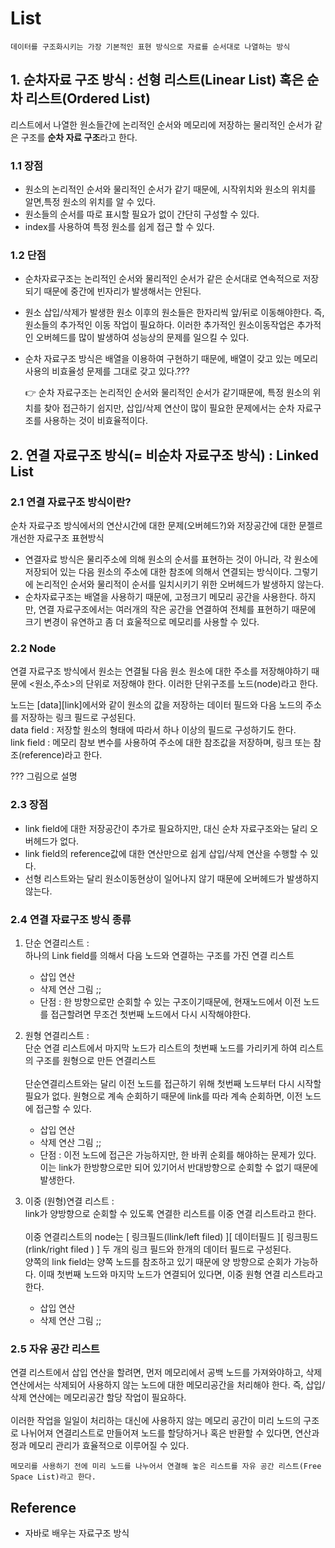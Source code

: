 # List

    데이터를 구조화시키는 가장 기본적인 표현 방식으로 자료를 순서대로 나열하는 방식

## 1. 순차자료 구조 방식 : 선형 리스트(Linear List) 혹은 순차 리스트(Ordered List)
리스트에서 나열한 원소들간에 논리적인 순서와 메모리에 저장하는 물리적인 순서가 같은 구조를 **순차 자료 구조**라고 한다.

### 1.1 장점
- 원소의 논리적인 순서와 물리적인 순서가 같기 때문에, 시작위치와 원소의 위치를 알면,특정 원소의 위치를 알 수 있다.
- 원소들의 순서를 따로 표시할 필요가 없이 간단히 구성할 수 있다.
- index를 사용하여 특정 원소를 쉽게 접근 할 수 있다.

### 1.2 단점
- 순차자료구조는 논리적인 순서와 물리적인 순서가 같은 순서대로 연속적으로 저장되기 때문에 중간에 빈자리가 발생해서는 안된다.
- 원소 삽입/삭제가 발생한 원소 이후의 원소들은 한자리씩 앞/뒤로 이동해야한다. 즉, 원소들의 추가적인 이동 작업이 필요하다. 이러한 추가적인 원소이동작업은 추가적인 오버헤드를 많이 발생하여 성능상의 문제를 일으킬 수 있다.
- 순차 자료구조 방식은 배열을 이용하여 구현하기 때문에, 배열이 갖고 있는 메모리 사용의 비효율성 문제를 그대로 갖고 있다.???

    👉 순차 자료구조는 논리적인 순서와 물리적인 순서가 같기때문에, 특정 원소의 위치를 찾아 접근하기 쉽지만, 삽입/삭제 연산이 많이 필요한 문제에서는 순차 자료구조를 사용하는 것이 비효율적이다.


## 2. 연결 자료구조 방식(= 비순차 자료구조 방식) : Linked List

### 2.1 연결 자료구조 방식이란?
순차 자료구조 방식에서의 연산시간에 대한 문제(오버헤드?)와 저장공간에 대한 문젤르 개선한 자료구조 표현방식
- 연결자료 방식은 물리주소에 의해 원소의 순서를 표현하는 것이 아니라, 각 원소에 저장되어 있는 다음 원소의 주소에 대한 참조에 의해서 연결되는 방식이다. 그렇기에 논리적인 순서와 물리적이 순서를 일치시키기 위한 오버헤드가 발생하지 않는다.
- 순차자료구조는 배열을 사용하기 때문에, 고정크기 메모리 공간을 사용한다. 하지만, 연결 자료구조에서는 여러개의 작은 공간을 연결하여 전체를 표현하기 때문에 크기 변경이 유연하고 좀 더 효울적으로 메모리를 사용할 수 있다.

### 2.2 Node
연결 자료구조 방식에서 원소는 연결될 다음 원소 원소에 대한 주소를 저장해야하기 때문에 <원소,주소>의 단위로 저장해야 한다. 이러한 단위구조를 노드(node)라고 한다.

노드는 [data][link]에서와 같이 원소의 값을 저장하는 데이터 필드와 다음 노드의 주소를 저장하는 링크 필드로 구성된다.   
data field : 저장할 원소의 형태에 따라서 하나 이상의 필드로 구성하기도 한다.  
link field : 메모리 참보 변수를 사용하여 주소에 대한 참조값을 저장하며, 링크 또는 참조(reference)라고 한다.  

??? 그림으로 설명

### 2.3 장점 
- link field에 대한 저장공간이 추가로 필요하지만, 대신 순차 자료구조와는 달리 오버헤드가 없다.
- link field의 reference값에 대한 연산만으로 쉽게 삽입/삭제 연산을 수행할 수 있다.
- 선형 리스트와는 달리 원소이동현상이 일어나지 않기 때문에 오버헤드가 발생하지 않는다.


### 2.4 연결 자료구조 방식 종류

1) 단순 연결리스트 :  
하나의 Link field를 의해서 다음 노드와 연결하는 구조를 가진 연결 리스트
    - 삽입 연산
    - 삭제 연산
그림 ;;
    - 단점 : 한 방향으로만 순회할 수 있는 구조이기때문에, 현재노드에서 이전 노드를 접근할려면 무조건 첫번째 노드에서 다시 시작해야한다.

2) 원형 연결리스트 :  
단순 연결 리스트에서 마지막 노드가 리스트의 첫번째 노드를 가리키게 하여 리스트의 구조를 원형으로 만든 연결리스트<br><br>
단순연결리스트와는 달리 이전 노드를 접근하기 위해 첫번째 노드부터 다시 시작할 필요가 없다. 원형으로 계속 순회하기 때문에 link를 따라 계속 순회하면, 이전 노드에 접근할 수 있다.
    - 삽입 연산
    - 삭제 연산
그림 ;;
    - 단점 : 이전 노드에 접근은 가능하지만, 한 바퀴 순회를 해야하는 문제가 있다. 이는 link가 한방향으로만 되어 있기어서 반대방향으로 순회할 수 없기 때문에 발생한다.

3) 이중 (원형)연결 리스트 :  
link가 양방향으로 순회할 수 있도록 연결한 리스트를 이중 연결 리스트라고 한다.<br><br>
이중 연결리스트의 node는 [ 링크필드(llink/left filed) ][ 데이터필드 ][ 링크핑드(rlink/right filed  ) ] 두 개의 링크 필드와 한개의 데이터 필드로 구성된다.  
양쪽의 link field는 양쪽 노드를 참조하고 있기 때문에 양 방향으로 순회가 가능하다. 이때 첫번째 노드와 마지막 노드가 연결되어 있다면, 이중 원형 연결 리스트라고 한다.
    - 삽입 연산
    - 삭제 연산
그림 ;;

### 2.5 자유 공간 리스트
연결 리스트에서 삽입 연산을 할려면, 먼저 메모리에서 공백 노드를 가져와야하고, 삭제 연산에서는 삭제되어 사용하지 않는 노드에 대한 메모리공간을 처리해야 한다. 즉, 삽입/삭제 연산에는 메모리공간 할당 작업이 필요하다.<br><br>
이러한 작업을 일일이 처리하는 대신에 사용하지 않는 메모리 공간이 미리 노드의 구조로 나뉘어져 연결리스트로 만들어져 노드를 할당하거나 혹은 반환할 수 있다면, 연산과정과 메모리 관리가 효율적으로 이루어질 수 있다.

    메모리를 사용하기 전에 미리 노드를 나누어서 연결해 놓은 리스트를 자유 공간 리스트(Free Space List)라고 한다.

## Reference

- 자바로 배우는 자료구조 방식